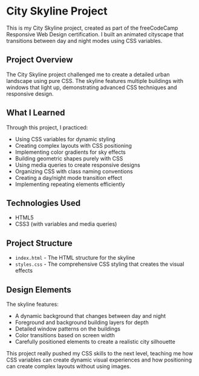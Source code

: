 # City Skyline Project

This is my City Skyline project, created as part of the freeCodeCamp Responsive Web Design certification. I built an animated cityscape that transitions between day and night modes using CSS variables.

## Project Overview

The City Skyline project challenged me to create a detailed urban landscape using pure CSS. The skyline features multiple buildings with windows that light up, demonstrating advanced CSS techniques and responsive design.

## What I Learned

Through this project, I practiced:
- Using CSS variables for dynamic styling
- Creating complex layouts with CSS positioning
- Implementing color gradients for sky effects
- Building geometric shapes purely with CSS
- Using media queries to create responsive designs
- Organizing CSS with class naming conventions
- Creating a day/night mode transition effect
- Implementing repeating elements efficiently

## Technologies Used

- HTML5
- CSS3 (with variables and media queries)

## Project Structure

- `index.html` - The HTML structure for the skyline
- `styles.css` - The comprehensive CSS styling that creates the visual effects

## Design Elements

The skyline features:
- A dynamic background that changes between day and night
- Foreground and background building layers for depth
- Detailed window patterns on the buildings
- Color transitions based on screen width
- Carefully positioned elements to create a realistic city silhouette

This project really pushed my CSS skills to the next level, teaching me how CSS variables can create dynamic visual experiences and how positioning can create complex layouts without using images. 